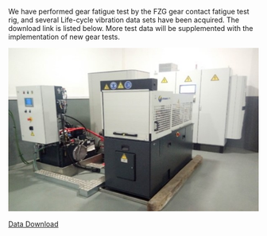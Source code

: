 We have performed gear fatigue test by the FZG  gear contact fatigue test rig, and several Life-cycle vibration data sets have been acquired. The download link is listed below. More test data will be supplemented with the implementation of new gear tests.

![](https://github.com/QinYi-team/Image/blob/master/%E5%9B%BE%E7%89%871.jpg?raw=true)

[Data Download](https://pan.baidu.com/s/1p3b616sP3G2eqEwpnEk70Q)

